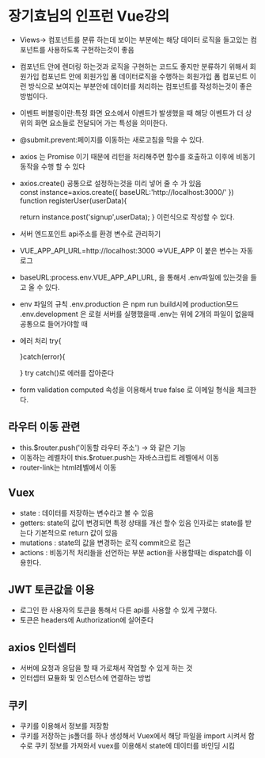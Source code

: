 # 장기효님의 인프런 Vue강의

- Views-> 컴포넌트를 분류 하는데 보이는 부분에는 해당 데이터 로직을 들고있는 컴포넌트를 사용하도록 구현하는것이 좋음

- 컴포넌트 안에 렌더링 하는것과 로직을 구현하는 코드도 좋지만 분류하기 위해서 회원가입 컴포넌트 안에 회원가입 폼 데이터로직을 수행하는 회원가입 폼 컴포넌트
이런 방식으로 보여지는 부분안에 데이터를 처리하는 컴포넌트를 작성하는것이 좋은 방법이다.

- 이벤트 버블링이란:특정 화면 요소에서 이벤트가 발생했을 때 해당 이벤트가 더 상위의 화면 요소들로 전달되어 가는 특성을 의미한다.

- @submit.prevent:페이지를 이동하는 새로고침을 막을 수 있다.


- axios 는 Promise 이기 때문에 리턴을 처리해주면 함수를 호출하고 이후에 비동기 동작을 수행 할 수 있다  

- axios.create() 공통으로 설정하는것을 미리 넣어 줄 수 가 있음   
    const instance=axios.create({
    baseURL:'http://localhost:3000/'
})  function registerUser(userData){

   return  instance.post('signup',userData);
}
이런식으로 작성할 수 있다.

- 서버 엔드포인트 api주소를 환경 변수로 관리하기
- VUE_APP_API_URL=http://localhost:3000 =>VUE_APP 이 붙은 변수는 자동 로그
-  baseURL:process.env.VUE_APP_API_URL, 을 통해서 .env파일에 있는것을 들고 올 수 있다.

- env 파일의 규칙
    .env.production 은 npm run build시에 production모드
    .env.development 은 로컬 서버를 실행했을때
    .env는 위에 2개의 파일이 없을때 공통으로 들어가야할 때


- 에러 처리 
    try{

    }catch(error){

    }
    try catch()로 에러를 잡아준다


- form validation
 computed 속성을 이용해서 true false 로 이메일 형식을 체크한다.


## 라우터 이동 관련
- this.$router.push('이동할 라우터 주소') -> <rotuer-link to=""> 와 같은 기능
- 이동하는 레벨차이 this.$rotuer.push는 자바스크립트 레벨에서 이동
- router-link는 html레벨에서 이동


## Vuex 
- state : 데이터를 저장하는 변수라고 볼 수 있음
- getters: state의 값이 변경되면 특정 상태를 개선 할수 있음 인자로는 state를 받는다 기본적으로 return 값이 있음
- mutations : state의 값을 변경하는 로직 commit으로 접근
- actions  : 비동기적 처리들을 선언하는 부분 action을 사용할때는 dispatch를 이용한다.


## JWT 토큰값을 이용
- 로그인 한 사용자의 토큰을 통해서 다른 api를 사용할 수 있게 구했다.
- 토큰은 headers에 Authorization에 실어준다 

## axios 인터셉터 

- 서버에 요청과 응답을 할 때 가로채서 작업할 수  있게 하는 것
- 인터셉터 묘듈화 및  인스턴스에 연결하는 방법

## 쿠키

- 쿠키를 이용해서 정보를 저장함
- 쿠키를 저장하는 js폴더를 하나 생성해서 Vuex에서 해당 파일을 import 시켜서 함수로 쿠키 정보를 가져와서 vuex를 이용해서 state에 데이터를 바인딩 시킴

## 




        